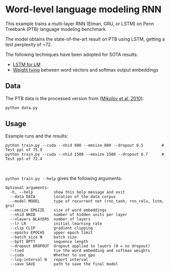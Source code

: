 # Word-level language modeling RNN

This example trains a multi-layer RNN (Elman, GRU, or LSTM) on Penn Treebank (PTB) language modeling benchmark.

The model obtains the state-of-the-art result on PTB using LSTM, getting a test perplexity of ~72.

The following techniques have been adopted for SOTA results: 
- [LSTM for LM](https://arxiv.org/pdf/1409.2329.pdf)
- [Weight tying](https://arxiv.org/abs/1608.05859) between word vectors and softmax output embeddings

## Data

The PTB data is the processed version from [(Mikolov et al, 2010)](http://www.fit.vutbr.cz/research/groups/speech/publi/2010/mikolov_interspeech2010_IS100722.pdf):

```bash
python data.py
```

## Usage

Example runs and the results:

```
python train.py --cuda --nhid 800 --emsize 800 --dropout 0.5        # Test ppl of 75.9
python train.py --cuda --nhid 1500 --emsize 1500 --dropout 0.7      # Test ppl of 72.4
```

<br>

`python train.py --help` gives the following arguments:
```
Optional arguments:
  -h, --help         show this help message and exit
  --data DATA        location of the data corpus
  --model MODEL      type of recurrent net (rnn_tanh, rnn_relu, lstm, gru)
  --emsize EMSIZE    size of word embeddings
  --nhid NHID        number of hidden units per layer
  --nlayers NLAYERS  number of layers
  --lr LR            initial learning rate
  --clip CLIP        gradient clipping
  --epochs EPOCHS    upper epoch limit
  --batch_size N     batch size
  --bptt BPTT        sequence length
  --dropout DROPOUT  dropout applied to layers (0 = no dropout)
  --tied             tie the word embedding and softmax weights
  --cuda             Whether to use gpu
  --log-interval N   report interval
  --save SAVE        path to save the final model
```
